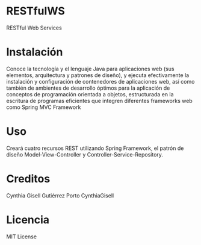 # RESTfulWS
RESTful Web Services

# Instalación
Conoce la tecnología y el lenguaje Java para aplicaciones web (sus elementos, arquitectura y
patrones de diseño), y ejecuta efectivamente la instalación y configuración de contenedores de
aplicaciones web, así como también de ambientes de desarrollo óptimos para la aplicación de
conceptos de programación orientada a objetos, estructurada en la escritura de programas
eficientes que integren diferentes frameworks web como Spring MVC Framework

# Uso
Creará cuatro recursos REST utilizando Spring Framework, el patrón de diseño
Model-View-Controller y Controller-Service-Repository. 

# Creditos
Cynthia Gisell Gutiérrez Porto
CynthiaGisell

# Licencia 
MIT License


